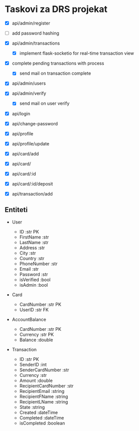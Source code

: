# Taskovi za DRS projekat



 - [X] api/admin/register
 - [ ] add password hashing
 - [X] api/admin/transactions
    - [X] implement flask-socketio for real-time transaction view
 - [X] complete pending transactions with process
    - [X] send mail on transaction complete
 - [X] api/admin/users
 - [X] api/admin/verify
    - [X] send mail on user verify
 - [X] api/login
 - [X] api/change-password
 - [X] api/profile
 - [X] api/profile/update
 - [X] api/card/add
 - [X] api/card/
 - [X] api/card/:id
 - [X] api/card/:id/deposit
 - [X] api/transaction/add
 


## Entiteti

 - User
   - ID             :str PK
   - FirstName      :str
   - LastName       :str
   - Address        :str
   - City           :str
   - Country        :str
   - PhoneNumber    :str
   - Email          :str
   - Password       :str
   - isVerified     :bool
   - isAdmin        :bool


 - Card
   - CardNumber     :str PK
   - UserID         :str FK


 - AccountBalance
   - CardNumber     :str PK
   - Currency       :str PK
   - Balance        :double

 - Transaction
   - ID                     :str PK
   - SenderID               :int 
   - SenderCardNumber       :str 
   - Currency               :str
   - Amount                 :double
   - RecipientCardNumber    :str
   - RecipientEmail         :string
   - RecipientFName         :string
   - RecipientLName         :string
   - State                  :string
   - Created                :dateTime
   - Completed              :dateTime
   - isCompleted            :boolean
